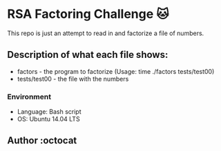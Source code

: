 # RSA Factoring Challenge :cat:
This repo is just an attempt to read in and factorize a file of numbers.

## Description of what each file shows:
* factors - the program to factorize (Usage: time ./factors tests/test00)
* tests/test00 - the file with the numbers
### Environment
* Language: Bash script
* OS: Ubuntu 14.04 LTS

## Author :octocat
